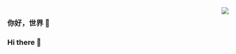 <img align="right" src="https://github-readme-stats.vercel.app/api?username=Rain-Pavilion&show_icons=true&icon_color=CE1D2D&text_color=718096&bg_color=ffffff&hide_title=true" />

### 你好，世界 👋
### Hi there 👋

<!--
**Rain-Pavilion/Rain-Pavilion** is a ✨ _special_ ✨ repository because its `README.md` (this file) appears on your GitHub profile.

Here are some ideas to get you started:

- 🔭 I’m currently working on ...
- 🌱 I’m currently learning ...
- 👯 I’m looking to collaborate on ...
- 🤔 I’m looking for help with ...
- 💬 Ask me about ...
- 📫 How to reach me: ...
- 😄 Pronouns: ...
- ⚡ Fun fact: ...
-->
